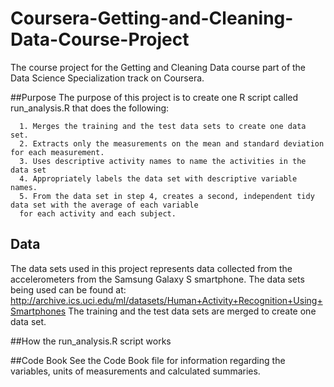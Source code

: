 Coursera-Getting-and-Cleaning-Data-Course-Project
================================================

The course project for the Getting and Cleaning Data course part of the Data Science Specialization track on Coursera.

##Purpose
The purpose of this project is to create one R script called run_analysis.R that does the following: 
      
      1. Merges the training and the test data sets to create one data set.
      2. Extracts only the measurements on the mean and standard deviation for each measurement. 
      3. Uses descriptive activity names to name the activities in the data set
      4. Appropriately labels the data set with descriptive variable names. 
      5. From the data set in step 4, creates a second, independent tidy data set with the average of each variable 
      for each activity and each subject.

## Data
The data sets used in this project represents data collected from the accelerometers from the Samsung Galaxy S smartphone.
The data sets being used can be found at: http://archive.ics.uci.edu/ml/datasets/Human+Activity+Recognition+Using+Smartphones
The training and the test data sets are merged to create one data set.

##How the  run_analysis.R script works

##Code Book
See the Code Book file for information regarding the variables, units of measurements and calculated summaries. 


